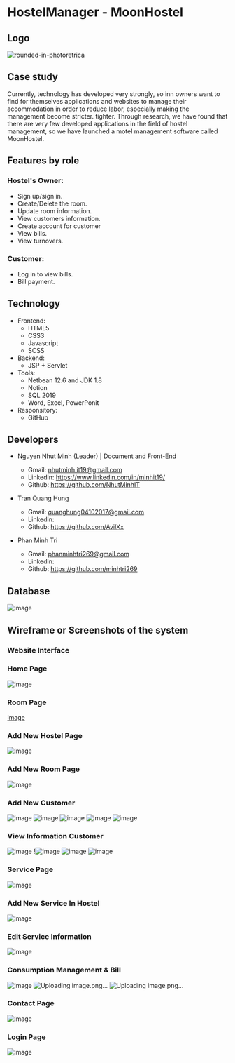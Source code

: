 # HostelManager - MoonHostel

## Logo
![rounded-in-photoretrica](https://user-images.githubusercontent.com/90835621/183275730-ebc1415b-53fd-4880-a0f7-2cebd2a8980b.png)


## Case study

Currently, technology has developed very strongly, so inn owners want to find for themselves applications and websites to manage their accommodation in order to reduce labor, especially making the management become stricter. tighter.
Through research, we have found that there are very few developed applications in the field of hostel management, so we have launched a motel management software called MoonHostel.

## Features by role
 ### Hostel's Owner:
-   Sign up/sign in.
-	Create/Delete the room.
-   Update room information.
-   View customers information.
-   Create account for customer
-   View bills.
-   View turnovers.
 ### Customer:
-   Log in to view bills.
-   Bill payment.

## Technology
- Frontend:
    - HTML5
    - CSS3
    - Javascript
    - SCSS
- Backend:
   - JSP + Servlet
- Tools:
   - Netbean 12.6 and JDK 1.8
   - Notion
   - SQL 2019
   - Word, Excel, PowerPonit
- Responsitory:
   - GitHub
## Developers
- Nguyen Nhut Minh (Leader) | Document and Front-End 
    - Gmail: nhutminh.it19@gmail.com
    - Linkedin: https://www.linkedin.com/in/minhit19/
    - Github: https://github.com/NhutMinhIT

- Tran Quang Hung
    - Gmail: quanghung04102017@gmail.com
    - Linkedin:
    - Github: https://github.com/AvilXx
    
- Phan Minh Tri
    - Gmail: phanminhtri269@gmail.com
    - Linkedin:
    - Github: https://github.com/minhtri269

## Database
![image](https://user-images.githubusercontent.com/90835621/183275985-268f916f-1a95-40ba-b3fc-61d969ff9acd.png)

## Wireframe or Screenshots of the system
### Website Interface
### Home Page
![image](https://github.com/NhutMinhIT/HostelManagement/assets/90835621/12af5624-a5dc-4d9d-930f-9e91bfdd159f)

### Room Page
[image](https://github.com/NhutMinhIT/HostelManagement/assets/90835621/fa54f3bf-763b-49d5-ab50-d7cf75a8bf39)

### Add New Hostel Page
![image](https://github.com/NhutMinhIT/HostelManagement/assets/90835621/2aae4609-d8c3-4bd5-b63b-a6d05202e82e)

### Add New Room Page
![image](https://github.com/NhutMinhIT/HostelManagement/assets/90835621/36d440c4-4deb-4a14-8bf9-b20a1f63554b)

### Add New Customer
![image](https://github.com/NhutMinhIT/HostelManagement/assets/90835621/0ca20949-cb5f-4107-938f-29b33c50c8e0)
![image](https://github.com/NhutMinhIT/HostelManagement/assets/90835621/652fc992-88f9-43b0-9541-dd46c940b756)
![image](https://github.com/NhutMinhIT/HostelManagement/assets/90835621/184e35b6-ba1b-4180-b8ca-5108a04998b0)
![image](https://github.com/NhutMinhIT/HostelManagement/assets/90835621/7c820952-1ac9-4d5b-bcad-3149704d4351)
![image](https://github.com/NhutMinhIT/HostelManagement/assets/90835621/2f6c8c97-8269-47bd-944a-3a87fcfa5c58)

### View Information Customer
![image](https://github.com/NhutMinhIT/HostelManagement/assets/90835621/3ea7cdc0-bcce-42cf-9a3c-6f81a9dcbe37)
!![image](https://github.com/NhutMinhIT/HostelManagement/assets/90835621/afdaafa2-3b9e-4168-b97b-d6c8a5425e30)
![image](https://github.com/NhutMinhIT/HostelManagement/assets/90835621/0cae1aea-1900-4ac6-a5b7-60040c02f3ea)
![image](https://github.com/NhutMinhIT/HostelManagement/assets/90835621/363dc92e-28ca-4636-9303-d7c7ce70f5fb)

### Service Page
![image](https://github.com/NhutMinhIT/HostelManagement/assets/90835621/97bb2aa7-3879-41b5-831f-4255d0e35aef)

### Add New Service In Hostel
![image](https://github.com/NhutMinhIT/HostelManagement/assets/90835621/9751badd-1321-4910-ae80-ce83a270c674)

### Edit Service Information
![image](https://github.com/NhutMinhIT/HostelManagement/assets/90835621/5d987197-01e2-45ec-bc44-4e32e39439cf)

### Consumption Management & Bill 
![image](https://github.com/NhutMinhIT/HostelManagement/assets/90835621/c81dc246-fdb1-439d-953b-ff85e7f77fa3)
![Uploading image.png…]()
![Uploading image.png…]()

### Contact Page 
![image](https://user-images.githubusercontent.com/90835621/183277207-87fe38d1-0211-4ec4-9020-61f740650307.png)

### Login Page
![image](https://user-images.githubusercontent.com/90835621/171219562-4e6f967d-58f1-4d98-8324-d6a0572b3b4d.png)

